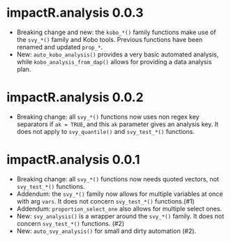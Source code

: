 # impactR.analysis 0.0.3

* Breaking change and new: the `kobo_*()` family functions make use of the `svy_*()` family and Kobo tools. Previous functions have been renamed and updated `prop_*`.
* New: `auto_kobo_analysis()` provides a very basic automated analysis, while `kobo_analysis_from_dap()` allows for providing a data analysis plan.

# impactR.analysis 0.0.2

* Breaking change: all `svy_*()` functions now uses non regex key separators if `ak = TRUE`, and this `ak` parameter gives an analysis key. It does not apply to `svy_quantile()` and `svy_test_*()` functions.

# impactR.analysis 0.0.1

* Breaking change: all `svy_*()` functions now needs quoted vectors, not `svy_test_*()` functions.
* Addendum: the `svy_*()` family now allows for multiple variables at once with arg `vars`. It does not concern `svy_test_*()` functions.(#1)
* Addendum: `proportion_select_one` also allows for multiple select ones.
* New: `svy_analysis()` is a wrapper around the `svy_*()` family. It does not concern `svy_test_*()` functions. (#2)
* New: `auto_svy_analysis()` for small and dirty automation (#2).
